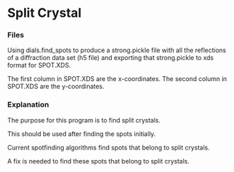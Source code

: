 # Split Crystal

### Files
Using dials.find_spots to produce a strong.pickle file with
all the reflections of a diffraction data set (h5 file) and
exporting that strong.pickle to xds format for SPOT.XDS.

The first column in SPOT.XDS are the x-coordinates.
The second column in SPOT.XDS are the y-coordinates.

### Explanation
The purpose for this program is to find split crystals.

This should be used after finding the spots initially.

Current spotfinding algorithms find spots that belong to split crystals.

A fix is needed to find these spots that belong to split crystals.


